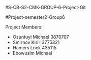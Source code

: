 #S-CB-S2-CMK-GROUP-6-Project-Git

#Project-semester2-Group6

Project Members:
- Osuntuyi Michael 3870707
- Smirnov Kirill 3775321
- Hamers Loek 435115
- Ebowusim Michael